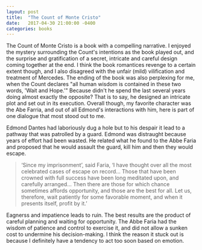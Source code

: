 ```yaml
---
layout: post
title:  "The Count of Monte Cristo"
date:   2017-04-30 21:00:00 -0400
categories: books
---
```


The Count of Monte Cristo is a book with a compelling narrative. I enjoyed the mystery surrounding the Count's intentions as the book played out, and the surprise and gratification of a secret, intricate and careful design coming together at the end. I think the book romantices revenge to a certain extent though, and I also disagreed with the unfair (mild) vilification and treatment of Mercedes. The ending of the book was also perplexing for me, when the Count declares "all human wisdom is contained in these two words, 'Wait and Hope.'" Because didn't he spend the last several years doing almost exactly the opposite? That is to say, he designed an intricate plot and set out in its execution. Overall though, my favorite character was the Abe Farria, and out of all Edmond's interactions with him, here is part of one dialogue that most stood out to me.

<!--more-->

Edmond Dantes had laboriously dug a hole but to his despair it lead to a pathway that was patrolled by a guard. Edmond was distraught because years of effort had been wasted. He related what he found to the Abbe Faria and proposed that he would assault the guard, kill him and then they would escape.

> ‘Since my imprisonment’, said Faria, ‘I have thought over all the most celebrated cases of escape on record… Those that have been crowned with full success have been long meditated upon, and carefully arranged… Then there are those for which chance sometimes affords opportunity, and those are the best for all. Let us, therefore, wait patiently for some favorable moment, and when it presents itself, profit by it.’

Eagnerss and impatience leads to ruin. The best results are the product of careful planning and waiting for opportunity.  The Abbe Faria had the wisdom of patience and control to exercise it, and did not allow a sunken cost to undermine his decision-making. I think the reason it stuck out is because I definitely have a tendency to act too soon based on emotion.